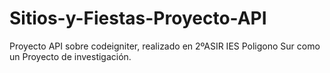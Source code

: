 # Sitios-y-Fiestas-Proyecto-API
Proyecto API sobre codeigniter, realizado en 2ºASIR IES Poligono Sur como un Proyecto de investigación.
